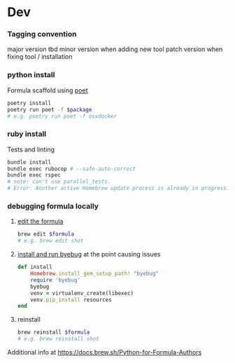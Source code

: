 
# Dev
### Tagging convention
major version tbd
minor version when adding new tool
patch version when fixing tool / installation

### python install
Formula scaffold using [poet](https://github.com/tdsmith/homebrew-pypi-poet)
```bash
poetry install
poetry run poet -f $package
# e.g. poetry run poet -f osxdocker
```

### ruby install
Tests and linting
```bash
bundle install
bundle exec rubocop # --safe-auto-correct
bundle exec rspec
# note: can't use parallel_tests.
# Error: Another active Homebrew update process is already in progress.
```

### debugging formula locally
1. [edit the formula](https://github.com/Homebrew/brew/issues/1505#issuecomment-260575386)
    ```bash
    brew edit $formula
    # e.g. brew edit shot
    ```

2. [install and run byebug](https://discourse.brew.sh/t/debugging-homebrew-using-pry-byebug/3234/4) at the point causing issues
    ```ruby
    def install
        Homebrew.install_gem_setup_path! "byebug"
        require 'byebug'
        byebug
        venv = virtualenv_create(libexec)
        venv.pip_install resources
    end
    ```

3. reinstall
    ```bash
    brew reinstall $formula
    # e.g. brew reinstall shot
    ``` 

Additional info at https://docs.brew.sh/Python-for-Formula-Authors

